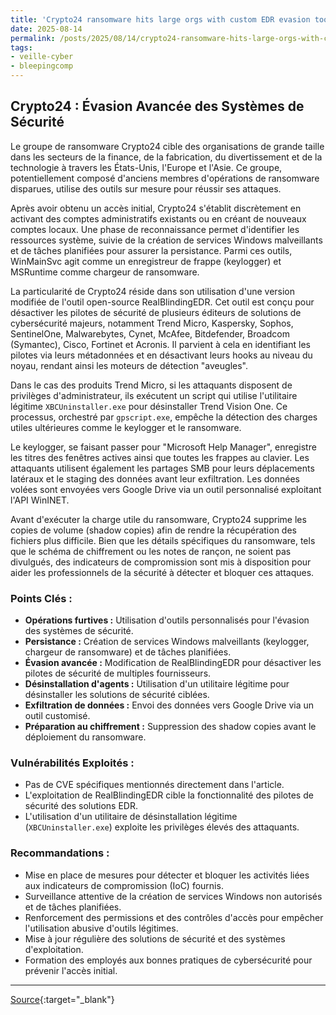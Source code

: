 ```yaml
---
title: 'Crypto24 ransomware hits large orgs with custom EDR evasion tool'
date: 2025-08-14
permalink: /posts/2025/08/14/crypto24-ransomware-hits-large-orgs-with-custom-edr-evasion-tool/
tags:
- veille-cyber
- bleepingcomp
---
```

## Crypto24 : Évasion Avancée des Systèmes de Sécurité

Le groupe de ransomware Crypto24 cible des organisations de grande taille dans les secteurs de la finance, de la fabrication, du divertissement et de la technologie à travers les États-Unis, l'Europe et l'Asie. Ce groupe, potentiellement composé d'anciens membres d'opérations de ransomware disparues, utilise des outils sur mesure pour réussir ses attaques.

Après avoir obtenu un accès initial, Crypto24 s'établit discrètement en activant des comptes administratifs existants ou en créant de nouveaux comptes locaux. Une phase de reconnaissance permet d'identifier les ressources système, suivie de la création de services Windows malveillants et de tâches planifiées pour assurer la persistance. Parmi ces outils, WinMainSvc agit comme un enregistreur de frappe (keylogger) et MSRuntime comme chargeur de ransomware.

La particularité de Crypto24 réside dans son utilisation d'une version modifiée de l'outil open-source RealBlindingEDR. Cet outil est conçu pour désactiver les pilotes de sécurité de plusieurs éditeurs de solutions de cybersécurité majeurs, notamment Trend Micro, Kaspersky, Sophos, SentinelOne, Malwarebytes, Cynet, McAfee, Bitdefender, Broadcom (Symantec), Cisco, Fortinet et Acronis. Il parvient à cela en identifiant les pilotes via leurs métadonnées et en désactivant leurs hooks au niveau du noyau, rendant ainsi les moteurs de détection "aveugles".

Dans le cas des produits Trend Micro, si les attaquants disposent de privilèges d'administrateur, ils exécutent un script qui utilise l'utilitaire légitime `XBCUninstaller.exe` pour désinstaller Trend Vision One. Ce processus, orchestré par `gpscript.exe`, empêche la détection des charges utiles ultérieures comme le keylogger et le ransomware.

Le keylogger, se faisant passer pour "Microsoft Help Manager", enregistre les titres des fenêtres actives ainsi que toutes les frappes au clavier. Les attaquants utilisent également les partages SMB pour leurs déplacements latéraux et le staging des données avant leur exfiltration. Les données volées sont envoyées vers Google Drive via un outil personnalisé exploitant l'API WinINET.

Avant d'exécuter la charge utile du ransomware, Crypto24 supprime les copies de volume (shadow copies) afin de rendre la récupération des fichiers plus difficile. Bien que les détails spécifiques du ransomware, tels que le schéma de chiffrement ou les notes de rançon, ne soient pas divulgués, des indicateurs de compromission sont mis à disposition pour aider les professionnels de la sécurité à détecter et bloquer ces attaques.

### Points Clés :

*   **Opérations furtives :** Utilisation d'outils personnalisés pour l'évasion des systèmes de sécurité.
*   **Persistance :** Création de services Windows malveillants (keylogger, chargeur de ransomware) et de tâches planifiées.
*   **Évasion avancée :** Modification de RealBlindingEDR pour désactiver les pilotes de sécurité de multiples fournisseurs.
*   **Désinstallation d'agents :** Utilisation d'un utilitaire légitime pour désinstaller les solutions de sécurité ciblées.
*   **Exfiltration de données :** Envoi des données vers Google Drive via un outil customisé.
*   **Préparation au chiffrement :** Suppression des shadow copies avant le déploiement du ransomware.

### Vulnérabilités Exploités :

*   Pas de CVE spécifiques mentionnés directement dans l'article.
*   L'exploitation de RealBlindingEDR cible la fonctionnalité des pilotes de sécurité des solutions EDR.
*   L'utilisation d'un utilitaire de désinstallation légitime (`XBCUninstaller.exe`) exploite les privilèges élevés des attaquants.

### Recommandations :

*   Mise en place de mesures pour détecter et bloquer les activités liées aux indicateurs de compromission (IoC) fournis.
*   Surveillance attentive de la création de services Windows non autorisés et de tâches planifiées.
*   Renforcement des permissions et des contrôles d'accès pour empêcher l'utilisation abusive d'outils légitimes.
*   Mise à jour régulière des solutions de sécurité et des systèmes d'exploitation.
*   Formation des employés aux bonnes pratiques de cybersécurité pour prévenir l'accès initial.

---
[Source](https://www.bleepingcomputer.com/news/security/crypto24-ransomware-hits-large-orgs-with-custom-edr-evasion-tool/){:target="_blank"}
